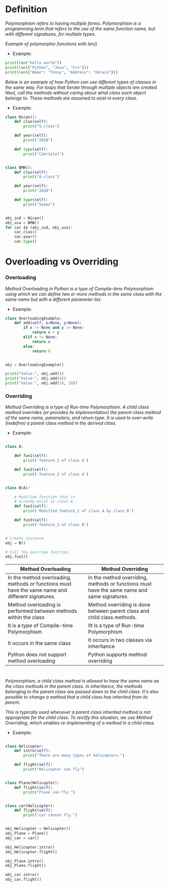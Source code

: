 # Definition

_Polymorphism refers to having multiple forms. Polymorphism is a programming term that refers to the use of
the same function name, but with different signatures, for multiple types._

_Example of polymorphic functions with len()_
+ Example:
```python
print(len("hello world"))
print(len(["Python", "Java", "C++"]))
print(len({"Name": "Tonny", "Address": "Ukrain"}))
```

_Below is an example of how Python can use different types of classes in the same way.
For loops that iterate through multiple objects are created. Next, call the methods without caring about
what class each object belongs to. These methods are assumed to exist in every class._
+ Example:
```python
class Nican():
    def clas(self):
        print("S-class")

    def year(self):
        print("2020")

    def type(self):
        print("Cabriolet")


class BMW():
    def clas(self):
        print("A-class")

    def year(self):
        print("2018")

    def type(self):
        print("Sedan")


obj_ind = Nican()
obj_usa = BMW()
for car in (obj_ind, obj_usa):
    car.clas()
    car.year()
    car.type()
```

# Overloading vs Overriding

### Overloading

_Method Overloading in Python is a type of Compile-time Polymorphism using which we can define two or more methods
in the same class with the same name but with a different parameter list._
+ Example:
```python
class OverloadingExample:
    def add(self, x=None, y=None):
        if x != None and y != None:
            return x + y
        elif x != None:
            return x
        else:
            return 0


obj = OverloadingExample()

print("Value:", obj.add())
print("Value:", obj.add(4))
print("Value:", obj.add(10, 20))
```

### Overriding

_Method Overriding is a type of Run-time Polymorphism. A child class method overrides (or provides its implementation)
the parent class method of the same name, parameters, and return type. It is used to over-write (redefine) a parent
class method in the derived class._
+ Example:
```python

class A:

    def fun1(self):
        print('feature_1 of class A')

    def fun2(self):
        print('feature_2 of class A')


class B(A):

    # Modified function that is
    # already exist in class A
    def fun1(self):
        print('Modified feature_1 of class A by class B')

    def fun3(self):
        print('feature_3 of class B')


# Create instance
obj = B()

# Call the override function
obj.fun1()
```

| Method Overloading       | Method Overriding                                                                           |
|---------------------------------|---------------------------------------------------------------------------------------------|
|    In the method overloading, methods or functions must have the same name and different signatures.         | In the method overriding, methods or functions must have the same name and same signatures. |
|Method overloading is performed between methods within the class| Method overriding is done between parent class and child class methods.                     |
|It is a type of Compile-time Polymorphism| IIt is a type of Run-time Polymorphism |
|It occurs in the same class| It occurs in two classes via inheritance|
|Python does not support method overloading|Python supports method overriding|

#

_Polymorphism, a child class method is allowed to have the same name as the class methods in the parent class.
In inheritance, the methods belonging to the parent class are passed down to the child class. It's also possible to
change a method
that a child class has inherited from its parent._

_This is typically used whenever a parent class inherited method is not appropriate for the child class.
To rectify this situation, we use Method Overriding, which enables re-implementing of a method in a child class._
+ Example:
```python

class Helicopter:
    def intro(self):
        print("There are many types of helicopters.")

    def flight(self):
        print("Helicopter can fly")


class Plane(Helicopter):
    def flight(self):
        print("Plane can fly.")


class car(Helicopter):
    def flight(self):
        print("car cannot fly.")


obj_Helicopter = Helicopter()
obj_Plane = Plane()
obj_car = car()

obj_Helicopter.intro()
obj_Helicopter.flight()

obj_Plane.intro()
obj_Plane.flight()

obj_car.intro()
obj_car.flight()
```